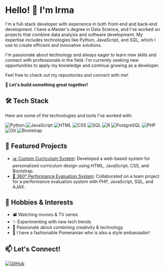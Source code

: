 <!--
**irma-m/irma-m** is a ✨ _special_ ✨ repository because its `README.md` (this file) appears on your GitHub profile.

Here are some ideas to get you started:

- 🔭 I’m currently working on ...
- 🌱 I’m currently learning ...
- 👯 I’m looking to collaborate on ...
- 🤔 I’m looking for help with ...
- 💬 Ask me about ...
- 📫 How to reach me: ...
- 😄 Pronouns: ...
- ⚡ Fun fact: ...

![Top Langs](https://github-readme-stats.vercel.app/api/top-langs/?username=irma-m&layout=compact&theme=radical)
![Irma's GitHub stats](https://github-readme-stats.vercel.app/api?username=irma-m&show_icons=true&theme=radical)
-->

# Hello! 👋 I'm Irma

I'm a full-stack developer with experience in both front-end and back-end development. I have a Master's degree in Data Science, and I've worked on projects that combine data analysis and software development. My expertise includes technologies like Python, JavaScript, and SQL, which I use to create efficient and innovative solutions.

I'm passionate about technology and always eager to learn new skills and connect with professionals in the field. I'm currently seeking new opportunities to apply my knowledge and continue growing as a developer.

Feel free to check out my repositories and connect with me!

🌟 **Let's build something great together!**

## 🛠️ Tech Stack
Here are some of the technologies and tools I've worked with:

![Python](https://img.shields.io/badge/Python-3776AB?style=for-the-badge&logo=python&logoColor=white)
![JavaScript](https://img.shields.io/badge/JavaScript-F7DF1E?style=for-the-badge&logo=javascript&logoColor=black)
![HTML](https://img.shields.io/badge/HTML5-E34F26?style=for-the-badge&logo=html5&logoColor=white)
![CSS](https://img.shields.io/badge/CSS3-1572B6?style=for-the-badge&logo=css3&logoColor=white)
![SQL](https://img.shields.io/badge/SQL-4479A1?style=for-the-badge&logo=MySQL&logoColor=white)
![R](https://img.shields.io/badge/R-276DC3?style=for-the-badge&logo=r&logoColor=white)
![PostgreSQL](https://img.shields.io/badge/PostgreSQL-336791?style=for-the-badge&logo=postgresql&logoColor=white)
![PHP](https://img.shields.io/badge/PHP-777BB4?style=for-the-badge&logo=php&logoColor=white)
![Git](https://img.shields.io/badge/Git-F05032?style=for-the-badge&logo=git&logoColor=white)
![Bootstrap](https://img.shields.io/badge/Bootstrap-563D7C?style=for-the-badge&logo=bootstrap&logoColor=white)

## 🚀 Featured Projects
- [📊 Custom Curriculum System](https://irma-m.github.io/sistema-irma/): Developed a web-based system for personalized curriculum design using HTML, JavaScript, CSS, and Bootstrap.
- [💼 360° Performance Evaluation System](https://github.com/UniversidadCristobalColon/integrador-ago-dic-2019): Collaborated on a team project for a performance evaluation system with PHP, JavaScript, SQL, and AJAX.

## 🎨 Hobbies & Interests
- 📽️ Watching movies & TV series
- ✨ Experimenting with new tech trends
- 🎨 Passionate about combining creativity & technology
- 🐾 I have a fashionable Pomeranian who is also a style ambassador!

## 📫 Let's Connect!
<!--[![LinkedIn](https://img.shields.io/badge/LinkedIn-0077B5?style=for-the-badge&logo=linkedin&logoColor=white)](https://www.linkedin.com/in/tu-perfil)-->
[![GitHub](https://img.shields.io/badge/GitHub-100000?style=for-the-badge&logo=github&logoColor=white)](https://github.com/irma-m)



